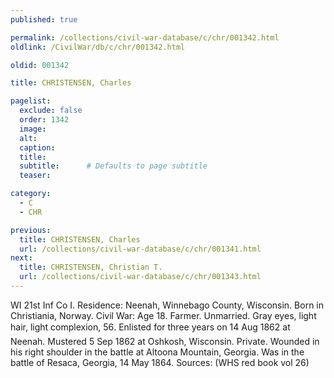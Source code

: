 ```yaml
---
published: true

permalink: /collections/civil-war-database/c/chr/001342.html
oldlink: /CivilWar/db/c/chr/001342.html

oldid: 001342

title: CHRISTENSEN, Charles

pagelist:
  exclude: false
  order: 1342
  image: 
  alt:
  caption:
  title:
  subtitle:      # Defaults to page subtitle
  teaser:

category: 
  - C 
  - CHR

previous:
  title: CHRISTENSEN, Charles
  url: /collections/civil-war-database/c/chr/001341.html  
next:
  title: CHRISTENSEN, Christian T.
  url: /collections/civil-war-database/c/chr/001343.html   
---
```

WI 21st Inf Co I. Residence: Neenah, Winnebago County, Wisconsin. Born in Christiania, Norway. Civil War: Age 18. Farmer. Unmarried. Gray eyes, light hair, light complexion, 5&#146;6&#148;. Enlisted for three years on 14 Aug 1862 at Neenah. Mustered 5 Sep 1862 at Oshkosh, Wisconsin. Private. Wounded in his right shoulder in the battle at Altoona Mountain, Georgia. Was in the battle of Resaca, Georgia, 14 May 1864. Sources: (WHS red book vol 26)